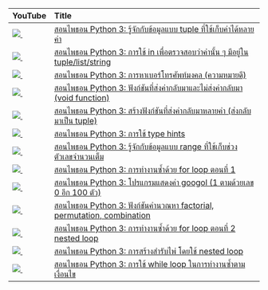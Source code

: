 | YouTube                                                                                                     | Title                                                                                                                                 |
|:------------------------------------------------------------------------------------------------------------|:--------------------------------------------------------------------------------------------------------------------------------------|
| <a href=https://youtu.be/P9y0dQ9vgXE><img src=https://i.ytimg.com/vi/P9y0dQ9vgXE/mqdefault.jpg />&nbsp;</a> | <a href="https://youtu.be/P9y0dQ9vgXE">สอนไพธอน Python 3: รู้จักกับข้อมูลแบบ tuple ที่ใช้เก็บค่าได้หลายค่า</a>                                     |
| <a href=https://youtu.be/8S0wngjVbW0><img src=https://i.ytimg.com/vi/8S0wngjVbW0/mqdefault.jpg />&nbsp;</a> | <a href="https://youtu.be/8S0wngjVbW0">สอนไพธอน Python 3: การใช้ in เพื่อตรวจสอบว่าค่านั้น ๆ มีอยู่ใน tuple/list/string</a>                     |
| <a href=https://youtu.be/OK5lP47wd3k><img src=https://i.ytimg.com/vi/OK5lP47wd3k/mqdefault.jpg />&nbsp;</a> | <a href="https://youtu.be/OK5lP47wd3k">สอนไพธอน Python 3: การหาเบอร์โทรศัพท์มงคล (ความหมายดี)</a>                                         |
| <a href=https://youtu.be/d6GUOcDbgoY><img src=https://i.ytimg.com/vi/d6GUOcDbgoY/mqdefault.jpg />&nbsp;</a> | <a href="https://youtu.be/d6GUOcDbgoY">สอนไพธอน Python 3: ฟังก์ชันที่ส่งค่ากลับมาและไม่ส่งค่ากลับมา (void function)</a>                           |
| <a href=https://youtu.be/mWKkoDHRovU><img src=https://i.ytimg.com/vi/mWKkoDHRovU/mqdefault.jpg />&nbsp;</a> | <a href="https://youtu.be/mWKkoDHRovU">สอนไพธอน Python 3: สร้างฟังก์ชันที่ส่งค่ากลับมาหลายค่า (ส่งกลับมาเป็น tuple)</a>                            |
| <a href=https://youtu.be/FJ7iT-0XFQk><img src=https://i.ytimg.com/vi/FJ7iT-0XFQk/mqdefault.jpg />&nbsp;</a> | <a href="https://youtu.be/FJ7iT-0XFQk">สอนไพธอน Python 3: การใช้ type hints</a>                                                        |
| <a href=https://youtu.be/RiIJFLMG1aU><img src=https://i.ytimg.com/vi/RiIJFLMG1aU/mqdefault.jpg />&nbsp;</a> | <a href="https://youtu.be/RiIJFLMG1aU">สอนไพธอน Python 3: รู้จักกับข้อมูลแบบ range ที่ใช้เก็บช่วงตัวเลขจำนวนเต็ม</a>                               |
| <a href=https://youtu.be/HE4S7iGgCGc><img src=https://i.ytimg.com/vi/HE4S7iGgCGc/mqdefault.jpg />&nbsp;</a> | <a href="https://youtu.be/HE4S7iGgCGc">สอนไพธอน Python 3: การทำงานซ้ำด้วย for loop ตอนที่ 1</a>                                           |
| <a href=https://youtu.be/ZD18YJp6VN4><img src=https://i.ytimg.com/vi/ZD18YJp6VN4/mqdefault.jpg />&nbsp;</a> | <a href="https://youtu.be/ZD18YJp6VN4">สอนไพธอน Python 3: โปรแกรมแสดงค่า googol (1 ตามด้วยเลข 0 อีก 100 ตัว)</a>                          |
| <a href=https://youtu.be/gLhiXXELSvc><img src=https://i.ytimg.com/vi/gLhiXXELSvc/mqdefault.jpg />&nbsp;</a> | <a href="https://youtu.be/gLhiXXELSvc">สอนไพธอน Python 3: ฟังก์ชันคำนวณหา factorial, permutation, combination</a>                        |
| <a href=https://youtu.be/v73cfQ7r2KI><img src=https://i.ytimg.com/vi/v73cfQ7r2KI/mqdefault.jpg />&nbsp;</a> | <a href="https://youtu.be/v73cfQ7r2KI">สอนไพธอน Python 3: การทำงานซ้ำด้วย for loop ตอนที่ 2 nested loop</a>                               |
| <a href=https://youtu.be/jBbOF2K7XyQ><img src=https://i.ytimg.com/vi/jBbOF2K7XyQ/mqdefault.jpg />&nbsp;</a> | <a href="https://youtu.be/jBbOF2K7XyQ">สอนไพธอน Python 3: การสร้างสำรับไพ่ โดยใช้ nested loop</a>                                         |
| <a href=https://youtu.be/AyToJTrYZrk><img src=https://i.ytimg.com/vi/AyToJTrYZrk/mqdefault.jpg />&nbsp;</a> | <a href="https://youtu.be/AyToJTrYZrk">สอนไพธอน Python 3: การใช้ while loop ในการทำงานซ้ำตามเงื่อนไข</a>                                  |
